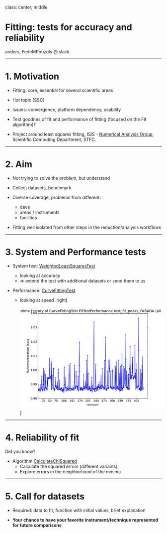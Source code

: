 class: center, middle

# Fitting: tests for accuracy and reliability

anders, FedeMPouzols @ slack

---

# 1. Motivation

- Fitting: core, essential for several scientific areas

- Hot topic (SSC)

- Issues: convergence, platform dependency, usability

- Test goodnes of fit and performance of fitting (focused on the Fit algorithm)?

- Project around least squares fitting, ISIS - [Numerical Analysis Group](http://www.scd.stfc.ac.uk/SCD/organisation/42436.aspx?d=Numerical%20Analysis/), Scientific Computing Department, STFC.

---

# 2. Aim

- Not trying to solve the problem, but understand

- Collect datasets, benchmark

- Diverse coverage, problems from different:
  - devs
  - areas / instruments
  - facilities

- Fitting well isolated from other steps in the reduction/analysis workflows
  
---

# 3. System and Performance tests

- System test: [WeightedLeastSquaresTest](https://github.com/mantidproject/mantid/blob/master/Testing/SystemTests/tests/analysis/WeightedLeastSquaresTest.py)
  - looking at accuracy
  - => extend the test with additional datasets or send them to us

- Performance: [CurveFittingTest](http://builds.mantidproject.org/view/All/job/master_performancetests/Master_branch_performance_tests/)
  - looking at speed
  .right[![fabada_perf_plot](CurveFittingTest.FitTestPerformance.test_fit_peaks_FABADA.runtime.v.revision.ALL_60.png)]

---

# 4. Reliability of fit

Did you know?

- Algorithm [CalculateChiSquared](http://docs.mantidproject.org/nightly/algorithms/CalculateChiSquared-v1.html)
  - Calculate the squared errors (different variants)
  - Explore errors in the neighborhood of the minima

---

# 5. Call for datasets

- Required: data to fit, function with initial values, brief explanation 

- **Your chance to have your favorite instrument/technique represented for future comparisons**
